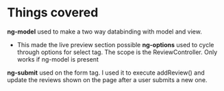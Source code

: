 # Things covered

**ng-model**
used to make a two way databinding with model and view.
  - This made the live preview section possible
**ng-options**
used to cycle through options for select tag. The scope is the ReviewController. Only works if ng-model is present

**ng-submit**
used on the form tag. I used it to execute addReview() and update the reviews shown on the page after a user submits a new one.

